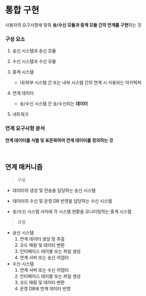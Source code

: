 # 통합 구현

사용자의 요구사항에 맞춰 **송/수신 모듈과 중계 모듈 간의 연계를 구현**하는 것

### 구성 요소

1. 송신 시스템과 송신 모듈

1. 수신 시스템과 수신 모듈

1. 중계 시스템
    - 내/외부 시스템 간 또는 내부 시스템 간의 연계 시 사용되는 아키텍처
1. 연계 데이터
    - 송/수신 시스템 간 송/수신되는 **데이터**
1. 네트워크

### 연계 요구사항 분석

**연계 데이터를 식별 및 표준화하여 연계 데이터를 정의하는 것**

<br/>

## 연계 매커니즘

> 구성

- 데이터의 생성 및 전송을 담당하는 송신 시스템

- 데이터의 수신 및 운영 DB 반영을 담당하는 수신 시스템

- 송/수신 시스템 사이에 각 시스템 현황을 모니터링하는 중계 시스템

> 과정

- 송신 시스템
    1. 연계 데이터 생성 및 추출
    1. 코드 매핑 및 데이터 변환
    1. 인터페이스 테이블 또는 파일 생성
    1. 연계 서버 또는 송신 어댑터
- 수신 시스템
    1. 연계 서버 또는 수신 어댑터
    1. 인터페이스 테이블 또는 파일 생성
    1. 코드 매핑 및 데이터 변환
    1. 운영 DB에 연계 데이터 반영